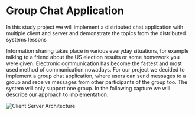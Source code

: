 # Group Chat Application 

In this study project we will implement a distributed chat application with multiple client and server and demonstrate the topics from the distributed systems lessons  

Information sharing takes place in various everyday situations, for example talking to a friend about the US election results or some homework you were given. Electronic communication has become the fastest and most used method of communication nowadays. For our project we decided to implement a group chat application, where users can send messages to a group and receive messages from other participants of the group too. The system will only support one group. In the following capture we will describe our approach to implementation. 

![Client Server Architecture](https://user-images.githubusercontent.com/65391937/102269556-1858b400-3f1d-11eb-92af-8bb1de6b62c6.png)
